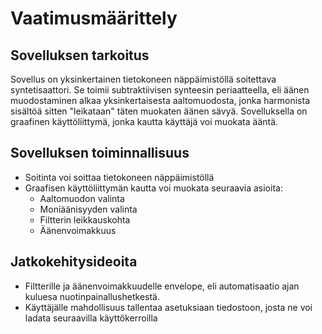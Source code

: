 # Vaatimusmäärittely

## Sovelluksen tarkoitus

Sovellus on yksinkertainen tietokoneen näppäimistöllä soitettava syntetisaattori. Se toimii subtraktiivisen synteesin periaatteella, eli äänen muodostaminen alkaa yksinkertaisesta aaltomuodosta, jonka harmonista sisältöä sitten "leikataan" täten muokaten äänen sävyä. Sovelluksella on graafinen käyttöliittymä, jonka kautta käyttäjä voi muokata ääntä.

## Sovelluksen toiminnallisuus

- Soitinta voi soittaa tietokoneen näppäimistöllä
- Graafisen käyttöliittymän kautta voi muokata seuraavia asioita:
    - Aaltomuodon valinta
    - Moniäänisyyden valinta
    - Filtterin leikkauskohta
    - Äänenvoimakkuus


## Jatkokehitysideoita
- Filtterille ja äänenvoimakkuudelle envelope, eli automatisaatio ajan kuluesa nuotinpainallushetkestä.
- Käyttäjälle mahdollisuus tallentaa asetuksiaan tiedostoon, josta ne voi ladata seuraavilla käyttökerroilla